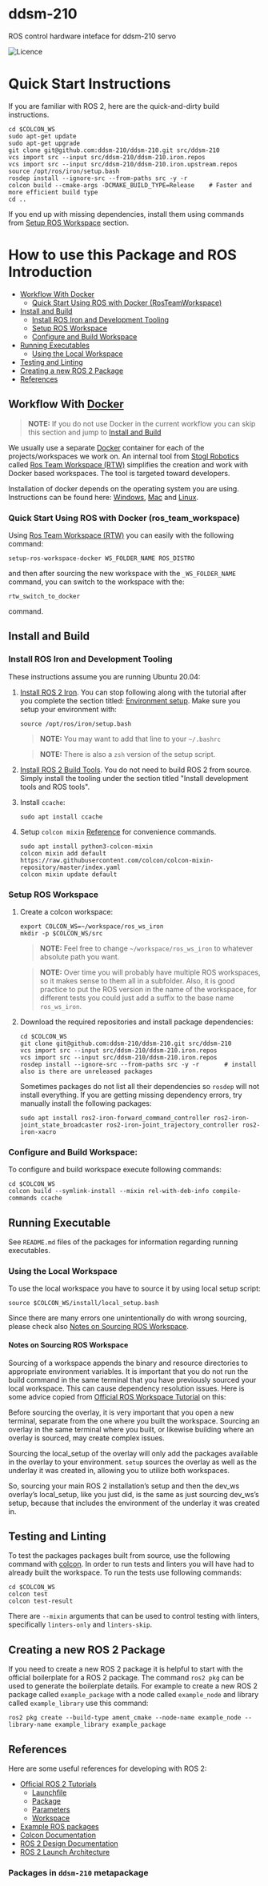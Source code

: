 ddsm-210
==========================================

ROS control hardware inteface for ddsm-210 servo

![Licence](https://img.shields.io/badge/License-MIT-blue.svg)

# Quick Start Instructions

If you are familiar with ROS 2, here are the quick-and-dirty build instructions.

  ```
  cd $COLCON_WS
  sudo apt-get update
  sudo apt-get upgrade
  git clone git@github.com:ddsm-210/ddsm-210.git src/ddsm-210
  vcs import src --input src/ddsm-210/ddsm-210.iron.repos
  vcs import src --input src/ddsm-210/ddsm-210.iron.upstream.repos
  source /opt/ros/iron/setup.bash
  rosdep install --ignore-src --from-paths src -y -r
  colcon build --cmake-args -DCMAKE_BUILD_TYPE=Release    # Faster and more efficient build type
  cd ..
  ```
If you end up with missing dependencies, install them using commands from [Setup ROS Workspace](#setup-ros-workspace) section.

# How to use this Package and ROS Introduction

 - [Workflow With Docker](#workflow-with-docker)
   * [Quick Start Using ROS with Docker (RosTeamWorkspace)](#quick-start-using-ros-with-docker-rosteamworkspace)
 - [Install and Build](#install-and-build)
   * [Install ROS Iron and Development Tooling](#install-ros-iron-and-development-tooling)
   * [Setup ROS Workspace](#setup-ros-workspace)
   * [Configure and Build Workspace](#configure-and-build-workspace)
 - [Running Executables](#running-executables)
   * [Using the Local Workspace](#using-the-local-workspace)
 - [Testing and Linting](#testing-and-linting)
 - [Creating a new ROS 2 Package](#creating-a-new-ros2-package)
 - [References](#references)

## Workflow With [Docker](https://docs.docker.com/)

> **NOTE:** If you do not use Docker in the current workflow you can skip this section and jump to [Install and Build](#install-and-build)

We usually use a separate [Docker](https://docs.docker.com/) container for each of the projects/workspaces we work on.
An internal tool from [Stogl Robotics](https://stoglrobotics.de) called [Ros Team Workspace (RTW)](https://rtw.stoglrobotics.de) simplifies the creation and work with  Docker based workspaces.
The tool is targeted toward developers.

Installation of docker depends on the operating system you are using. Instructions can be found here: [Windows](https://docs.docker.com/desktop/install/windows-install/), [Mac](https://docs.docker.com/desktop/install/mac-install/) and [Linux](https://docs.docker.com/desktop/install/linux-install/).

### Quick Start Using ROS with Docker (ros_team_workspace)

Using [Ros Team Workspace (RTW)](https://rtw.stoglrobotics.de) you can easily with the following command:
```
setup-ros-workspace-docker WS_FOLDER_NAME ROS_DISTRO
```
and then after sourcing the new workspace with the `_WS_FOLDER_NAME` command, you can switch to the workspace with the:
```
rtw_switch_to_docker
```
command.

## Install and Build

### Install ROS Iron and Development Tooling

These instructions assume you are running Ubuntu 20.04:

1. [Install ROS 2 Iron](https://index.ros.org/doc/ros2/Installation/Iron/Linux-Install-Debians/).
   You can stop following along with the tutorial after you complete the section titled: [Environment setup](https://index.ros.org/doc/ros2/Installation/Iron/Linux-Install-Debians/#environment-setup).
   Make sure you setup your environment with:
   ```
   source /opt/ros/iron/setup.bash
   ```

   > **NOTE:** You may want to add that line to your `~/.bashrc`

   > **NOTE:** There is also a `zsh` version of the setup script.

1. [Install ROS 2 Build Tools](https://index.ros.org/doc/ros2/Installation/Iron/Linux-Development-Setup/#install-development-tools-and-ros-tools).
   You do not need to build ROS 2 from source.
   Simply install the tooling under the section titled "Install development tools and ROS tools".

1. Install `ccache`:
   ```
   sudo apt install ccache
   ```

1. Setup `colcon mixin` [Reference](https://github.com/colcon/colcon-mixin-repository) for convenience commands.
   ```
   sudo apt install python3-colcon-mixin
   colcon mixin add default https://raw.githubusercontent.com/colcon/colcon-mixin-repository/master/index.yaml
   colcon mixin update default
   ```

### Setup ROS Workspace

1. Create a colcon workspace:
   ```
   export COLCON_WS=~/workspace/ros_ws_iron
   mkdir -p $COLCON_WS/src
   ```

   > **NOTE:** Feel free to change `~/workspace/ros_ws_iron` to whatever absolute path you want.

   > **NOTE:** Over time you will probably have multiple ROS workspaces, so it makes sense to them all in a subfolder.
     Also, it is good practice to put the ROS version in the name of the workspace, for different tests you could just add a suffix to the base name `ros_ws_iron`.

1. Download the required repositories and install package dependencies:
   ```
   cd $COLCON_WS
   git clone git@github.com:ddsm-210/ddsm-210.git src/ddsm-210
   vcs import src --input src/ddsm-210/ddsm-210.iron.repos
   vcs import src --input src/ddsm-210/ddsm-210.iron.repos
   rosdep install --ignore-src --from-paths src -y -r       # install also is there are unreleased packages
   ```

   Sometimes packages do not list all their dependencies so `rosdep` will not install everything.
   If you are getting missing dependency errors, try manually install the following packages:
   ```
   sudo apt install ros2-iron-forward_command_controller ros2-iron-joint_state_broadcaster ros2-iron-joint_trajectory_controller ros2-iron-xacro
   ```

### Configure and Build Workspace:
To configure and build workspace execute following commands:
  ```
  cd $COLCON_WS
  colcon build --symlink-install --mixin rel-with-deb-info compile-commands ccache
  ```

## Running Executable

See `README.md` files of the packages for information regarding running executables.

<Add here some concrete data about current repository>

### Using the Local Workspace

To use the local workspace you have to source it by using local setup script:
  ```
  source $COLCON_WS/install/local_setup.bash
  ```
Since there are many errors one unintentionally do with wrong sourcing, please check also [Notes on Sourcing ROS Workspace](#notes-on-sourcing-ros-workspace).

#### Notes on Sourcing ROS Workspace

Sourcing of a workspace appends the binary and resource directories to appropriate environment variables.
It is important that you do not run the build command in the same terminal that you have previously sourced your local workspace.
This can cause dependency resolution issues.
Here is some advice copied from [Official ROS Workspace Tutorial](https://index.ros.org/doc/ros2/Tutorials/Workspace/Creating-A-Workspace/) on this:

Before sourcing the overlay, it is very important that you open a new terminal, separate from the one where you built the workspace.
Sourcing an overlay in the same terminal where you built, or likewise building where an overlay is sourced, may create complex issues.

Sourcing the local_setup of the overlay will only add the packages available in the overlay to your environment.
`setup` sources the overlay as well as the underlay it was created in, allowing you to utilize both workspaces.

So, sourcing your main ROS 2 installation’s setup and then the dev_ws overlay’s local_setup, like you just did, is the same as just sourcing dev_ws’s setup, because that includes the environment of the underlay it was created in.


## Testing and Linting

To test the packages packages built from source, use the following command with [colcon](https://colcon.readthedocs.io/en/released/).
In order to run tests and linters you will have had to already built the workspace.
To run the tests use following commands:
  ```
  cd $COLCON_WS
  colcon test
  colcon test-result
  ```

There are `--mixin` arguments that can be used to control testing with linters, specifically `linters-only` and `linters-skip`.

## Creating a new ROS 2 Package

If you need to create a new ROS 2 package it is helpful to start with the official boilerplate for a ROS 2 package.
The command `ros2 pkg` can be used to generate the boilerplate details.
For example to create a new ROS 2 package called `example_package` with a node called `example_node` and library called `example_library` use this command:
  ```
  ros2 pkg create --build-type ament_cmake --node-name example_node --library-name example_library example_package
  ```

## References

Here are some useful references for developing with ROS 2:

 - [Official ROS 2 Tutorials](https://index.ros.org/doc/ros2/Tutorials/)
   * [Launchfile](https://index.ros.org/doc/ros2/Tutorials/Launch-Files/Creating-Launch-Files/)
   * [Package](https://index.ros.org/doc/ros2/Tutorials/Creating-Your-First-ROS2-Package/)
   * [Parameters](https://index.ros.org/doc/ros2/Tutorials/Parameters/Understanding-ROS2-Parameters/)
   * [Workspace](https://index.ros.org/doc/ros2/Tutorials/Workspace/Creating-A-Workspace/)
 - [Example ROS packages](https://github.com/ros2/examples)
 - [Colcon Documentation](https://colcon.readthedocs.io/en/released/#)
 - [ROS 2 Design Documentation](https://design.ros2.org/)
 - [ROS 2 Launch Architecture](https://github.com/ros2/launch/blob/master/launch/doc/source/architecture.rst)


### Packages in `ddsm-210` metapackage


